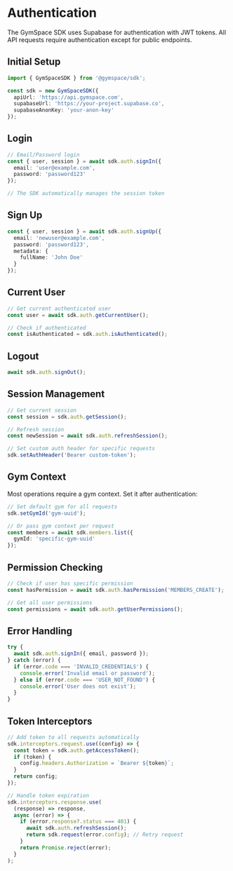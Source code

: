 # Authentication

The GymSpace SDK uses Supabase for authentication with JWT tokens. All API requests require authentication except for public endpoints.

## Initial Setup

```typescript
import { GymSpaceSDK } from '@gymspace/sdk';

const sdk = new GymSpaceSDK({
  apiUrl: 'https://api.gymspace.com',
  supabaseUrl: 'https://your-project.supabase.co',
  supabaseAnonKey: 'your-anon-key'
});
```

## Login

```typescript
// Email/Password login
const { user, session } = await sdk.auth.signIn({
  email: 'user@example.com',
  password: 'password123'
});

// The SDK automatically manages the session token
```

## Sign Up

```typescript
const { user, session } = await sdk.auth.signUp({
  email: 'newuser@example.com',
  password: 'password123',
  metadata: {
    fullName: 'John Doe'
  }
});
```

## Current User

```typescript
// Get current authenticated user
const user = await sdk.auth.getCurrentUser();

// Check if authenticated
const isAuthenticated = sdk.auth.isAuthenticated();
```

## Logout

```typescript
await sdk.auth.signOut();
```

## Session Management

```typescript
// Get current session
const session = sdk.auth.getSession();

// Refresh session
const newSession = await sdk.auth.refreshSession();

// Set custom auth header for specific requests
sdk.setAuthHeader('Bearer custom-token');
```

## Gym Context

Most operations require a gym context. Set it after authentication:

```typescript
// Set default gym for all requests
sdk.setGymId('gym-uuid');

// Or pass gym context per request
const members = await sdk.members.list({
  gymId: 'specific-gym-uuid'
});
```

## Permission Checking

```typescript
// Check if user has specific permission
const hasPermission = await sdk.auth.hasPermission('MEMBERS_CREATE');

// Get all user permissions
const permissions = await sdk.auth.getUserPermissions();
```

## Error Handling

```typescript
try {
  await sdk.auth.signIn({ email, password });
} catch (error) {
  if (error.code === 'INVALID_CREDENTIALS') {
    console.error('Invalid email or password');
  } else if (error.code === 'USER_NOT_FOUND') {
    console.error('User does not exist');
  }
}
```

## Token Interceptors

```typescript
// Add token to all requests automatically
sdk.interceptors.request.use((config) => {
  const token = sdk.auth.getAccessToken();
  if (token) {
    config.headers.Authorization = `Bearer ${token}`;
  }
  return config;
});

// Handle token expiration
sdk.interceptors.response.use(
  (response) => response,
  async (error) => {
    if (error.response?.status === 401) {
      await sdk.auth.refreshSession();
      return sdk.request(error.config); // Retry request
    }
    return Promise.reject(error);
  }
);
```